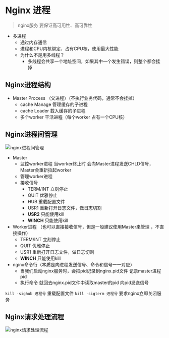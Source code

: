 # Nginx 进程
>nginx服务 要保证高可用性、高可靠性

- 多进程
  - 通过内存通信
  - 进程和CPU内核绑定、占有CPU核，使用最大性能
  - 为什么不是用多线程？
    - 多线程会共享一个地址空间，如果其中一个发生错误，则整个都会挂掉

## Nginx进程结构
- Master Process （父进程）（不执行业务代码，通常不会挂掉）
  - cache Manage 管理缓存的子进程
  - cache Loader 载入缓存的子进程
  - 多个worker 干活进程（每个worker 占有一个CPU核）

## Nginx进程间管理
![nginx进程间管理](https://raw.githubusercontent.com/luobosiji/blog/master/resources/nginx/progress-manage.png)
- Master
  - 监控worker进程 当worker终止时 会向Master进程发送CHLD信号，Master会重新拉起worker
  - 管理worker进程
  - 接收信号
    - TERM/INT 立刻停止
    - QUIT 优雅停止
    - HUB 重载配置文件
    - USR1 重新打开日志文件，做日志切割
    - **USR2** 只能使用kill
    - **WINCH** 只能使用kill
- Worker进程 （也可以直接接收信号，但是一般建议使用Master来管理 ，不直接操作）
  - TERM/INT 立刻停止
  - QUIT 优雅停止
  - USR1 重新打开日志文件，做日志切割
  - **WINCH** 只能使用kill
- nginx命令行（本质是向进程发送信号、命令和信号一一对应）
  - 当我们启动nginx服务时，会把pid记录到nginx.pid文件 记录master进程pid
  - 执行命令 就回去nginx.pid文件中读取master的pid 向pid发送信号

`kill -sighub 进程号` 重载配置文件
`kill -sigterm 进程号` 要求nginx立即关闭服务

## Nginx请求处理流程
![nginx请求处理流程](https://raw.githubusercontent.com/luobosiji/blog/master/resources/nginx/request-deal.png)